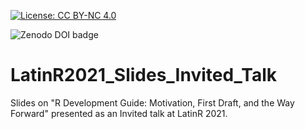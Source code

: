 [![License: CC BY-NC 4.0](https://img.shields.io/badge/License-CC%20BY--NC%204.0-lightgrey.svg)](https://creativecommons.org/licenses/by-nc/4.0/)

![Zenodo DOI badge](https://zenodo.org/badge/427048427.svg)

# LatinR2021_Slides_Invited_Talk
Slides on "R Development Guide: Motivation, First Draft, and the Way Forward" presented as an Invited talk at LatinR 2021.
